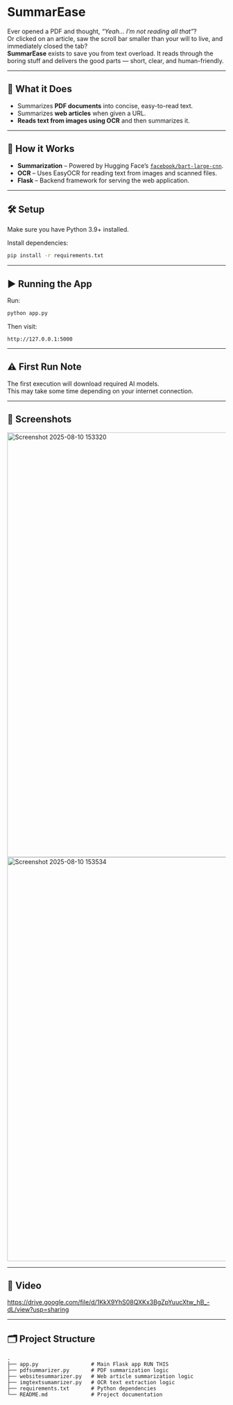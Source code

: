 # SummarEase   

Ever opened a PDF and thought, *“Yeah… I’m not reading all that”*?  
Or clicked on an article, saw the scroll bar smaller than your will to live, and immediately closed the tab?  
**SummarEase** exists to save you from text overload. It reads through the boring stuff and delivers the good parts — short, clear, and human-friendly.  

---

## 🚀 What it Does
- Summarizes **PDF documents** into concise, easy-to-read text.  
- Summarizes **web articles** when given a URL.  
- **Reads text from images using OCR** and then summarizes it.  

---

## 🧠 How it Works
- **Summarization** – Powered by Hugging Face’s [`facebook/bart-large-cnn`](https://huggingface.co/facebook/bart-large-cnn).  
- **OCR** – Uses EasyOCR for reading text from images and scanned files.  
- **Flask** – Backend framework for serving the web application.  

---

## 🛠 Setup
Make sure you have Python 3.9+ installed.  

Install dependencies:
```bash
pip install -r requirements.txt
```

---

## ▶ Running the App
Run:
```bash
python app.py
```

Then visit:
```
http://127.0.0.1:5000
```

---

## ⚠ First Run Note
The first execution will download required AI models.  
This may take some time depending on your internet connection.  

---

## 📸 Screenshots  

<img width="1851" height="980" alt="Screenshot 2025-08-10 153320" src="https://github.com/user-attachments/assets/46c5155a-9ac0-4dfd-b0be-1bb7effe1c6f" />

<img width="1517" height="932" alt="Screenshot 2025-08-10 153534" src="https://github.com/user-attachments/assets/901394ee-bd32-4d3c-90fd-3a6165588488" />

---

## 📸 Video  
https://drive.google.com/file/d/1KkX9YhS08QXKx3BgZpYuucXtw_hB_-dL/view?usp=sharing

---

## 🗂 Project Structure
```
.
├── app.py                 # Main Flask app RUN THIS
├── pdfsummarizer.py       # PDF summarization logic
├── websitesummarizer.py   # Web article summarization logic
├── imgtextsumamrizer.py   # OCR text extraction logic
├── requirements.txt       # Python dependencies
└── README.md              # Project documentation
```
